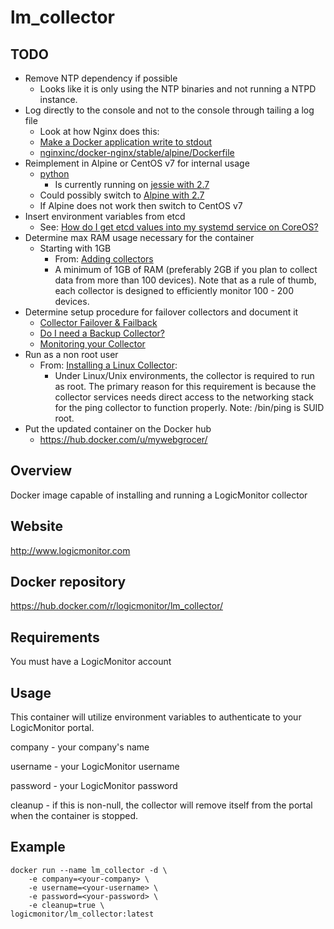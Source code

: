 # lm_collector

## TODO
  - Remove NTP dependency if possible
    - Looks like it is only using the NTP binaries and not running a NTPD instance.
  - Log directly to the console and not to the console through tailing a log file
    - Look at how Nginx does this:
    - [Make a Docker application write to stdout](http://serverfault.com/questions/599103/make-a-docker-application-write-to-stdout)
    - [nginxinc/docker-nginx/stable/alpine/Dockerfile](https://github.com/nginxinc/docker-nginx/blob/master/stable/alpine/Dockerfile)
  - Reimplement in Alpine or CentOS v7 for internal usage
    - [python](https://hub.docker.com/_/python/)
      - Is currently running on [jessie with 2.7](https://github.com/docker-library/python/blob/9383f7d4d2f96068e8957651aa3588fee8b48f71/2.7/Dockerfile)
    - Could possibly switch to [Alpine with 2.7](https://github.com/docker-library/python/blob/9383f7d4d2f96068e8957651aa3588fee8b48f71/2.7/alpine/Dockerfile)
    - If Alpine does not work then switch to CentOS v7
  - Insert environment variables from etcd
    - See: [How do I get etcd values into my systemd service on CoreOS?](http://stackoverflow.com/questions/25396167/how-do-i-get-etcd-values-into-my-systemd-service-on-coreos)
  - Determine max RAM usage necessary for the container
    - Starting with 1GB
      - From: [Adding collectors](http://www.logicmonitor.com/support/getting-started/i-just-signed-up-for-logicmonitor-now-what/3-adding-collectors/)
      - A minimum of 1GB of RAM (preferably 2GB if you plan to collect data from more than 100 devices). Note that as a rule of thumb, each collector is designed to efficiently monitor 100 - 200 devices.
  - Determine setup procedure for failover collectors and document it
    - [Collector Failover & Failback](http://help.logicmonitor.com/the-new-ui/settings/collectors/collector-failover-failback/)
    - [Do I need a Backup Collector?](http://help.logicmonitor.com/the-new-ui/settings/collectors/do-i-need-a-backup-collector/)
    - [Monitoring your Collector](http://www.logicmonitor.com/support/settings/collectors/monitoring-your-collector/)
  - Run as a non root user
    - From: [Installing a Linux Collector](http://www.logicmonitor.com/support/getting-started/i-just-signed-up-for-logicmonitor-now-what/3-adding-collectors/#Installing-a-Linux-Collector):
      - Under Linux/Unix environments, the collector is required to run as root. The primary reason for this requirement is because the collector services needs direct access to the networking stack for the ping collector to function properly. Note: /bin/ping is SUID root.
  - Put the updated container on the Docker hub
    - https://hub.docker.com/u/mywebgrocer/

## Overview
Docker image capable of installing and running a LogicMonitor collector

## Website
http://www.logicmonitor.com

## Docker repository
https://hub.docker.com/r/logicmonitor/lm_collector/

## Requirements
You must have a LogicMonitor account

## Usage
This container will utilize environment variables to authenticate to your
LogicMonitor portal.

company - your company's name

username - your LogicMonitor username

password - your LogicMonitor password

cleanup - if this is non-null, the collector will remove itself from the portal
when the container is stopped.

## Example
```
docker run --name lm_collector -d \
    -e company=<your-company> \
    -e username=<your-username> \
    -e password=<your-password> \
    -e cleanup=true \
logicmonitor/lm_collector:latest
```

